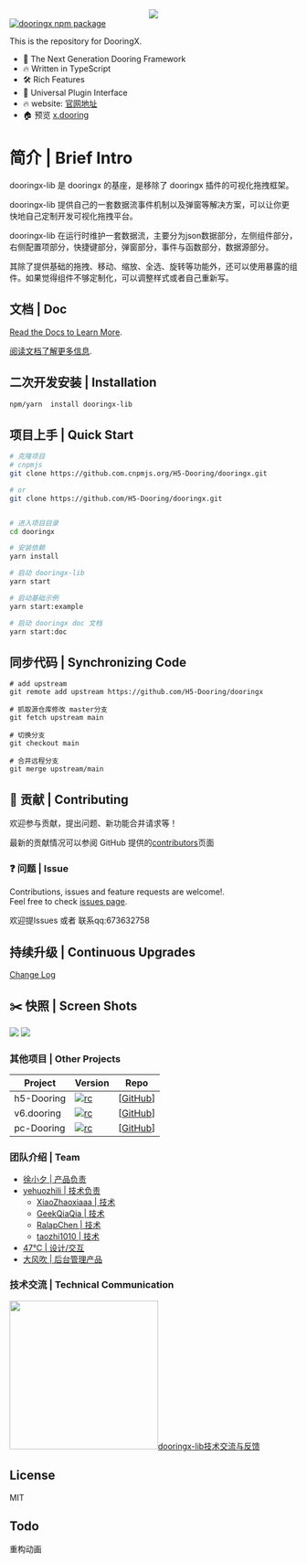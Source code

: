 <div align=center >
<img  src="https://img-blog.csdnimg.cn/img_convert/520863a38a93d960862f92c805bc97cc.png#pic_center"/>
</div>

<a href="https://www.npmjs.com/package/dooringx-lib">
    <img src="https://img.shields.io/badge/npm-dooringx--lib-brightgreen" alt="dooringx npm package">
  </a>



This is the repository for DooringX.
- 💪 The Next Generation Dooring Framework
- 🔥 Written in TypeScript
- 🛠️ Rich Features
- 🔩 Universal Plugin Interface
- 🔥 website: [官网地址](http://x.dooring.cn/dooringx-org)
- 🏠 预览 [x.dooring](http://x.dooring.cn/editor/home)
# 简介 | Brief Intro

dooringx-lib 是 dooringx 的基座，是移除了 dooringx 插件的可视化拖拽框架。



dooringx-lib 提供自己的一套数据流事件机制以及弹窗等解决方案，可以让你更快地自己定制开发可视化拖拽平台。


dooringx-lib 在运行时维护一套数据流，主要分为json数据部分，左侧组件部分，右侧配置项部分，快捷键部分，弹窗部分，事件与函数部分，数据源部分。



其除了提供基础的拖拽、移动、缩放、全选、旋转等功能外，还可以使用暴露的组件。如果觉得组件不够定制化，可以调整样式或者自己重新写。

## 文档 | Doc

[Read the Docs to Learn More](https://h5-dooring.github.io/dooringx/).

[阅读文档了解更多信息](https://h5-dooring.github.io/dooringx/).

## 二次开发安装 | Installation
```bash
npm/yarn  install dooringx-lib
```

## 项目上手 | Quick Start

  ```bash
# 克隆项目
# cnpmjs
git clone https://github.com.cnpmjs.org/H5-Dooring/dooringx.git

# or
git clone https://github.com/H5-Dooring/dooringx.git


# 进入项目目录
cd dooringx

# 安装依赖
yarn install

# 启动 dooringx-lib
yarn start

# 启动基础示例
yarn start:example

# 启动 dooringx doc 文档
yarn start:doc

  ```


## 同步代码 | Synchronizing Code

```
# add upstream
git remote add upstream https://github.com/H5-Dooring/dooringx

# 抓取源仓库修改 master分支
git fetch upstream main

# 切换分支
git checkout main

# 合并远程分支
git merge upstream/main
```
## 🤝 贡献 | Contributing

欢迎参与贡献，提出问题、新功能合并请求等！

最新的贡献情况可以参阅 GitHub 提供的[contributors](https://github.com/H5-Dooring/dooringx/graphs/contributors)页面

### ❓ 问题 | Issue
Contributions, issues and feature requests are welcome!.
<br />Feel free to check [issues page](https://github.com/H5-Dooring/dooringx/issues).

欢迎提Issues 或者 联系qq:673632758

## 持续升级 | Continuous Upgrades
[Change Log](./CHANGELOG.md)


## ✂️ 快照 | Screen Shots

<img src="https://yehuozhili-1259443377.cos.ap-nanjing.myqcloud.com/xxa.jpg"/>

<img src="https://yehuozhili-1259443377.cos.ap-nanjing.myqcloud.com/xxb.jpg"/>


### 其他项目 | Other Projects

| Project               |       Version                          | Repo                 |
| --------------------- | ------------------------------- | -------------------- |
| h5-Dooring | [![rc][h5-badge]][h5-Dooring]     | [[GitHub][h5-Dooring]] |
| v6.dooring | [![rc][v6-badge]][v6.dooring]     | [[GitHub][v6.dooring]] |
| pc-Dooring | [![rc][pc-badge]][pc-Dooring]     | [[GitHub][pc-Dooring]] |




[h5-badge]: https://img.shields.io/badge/Dooring-h5-brightgreen.svg
[h5-Dooring]: https://github.com/MrXujiang/h5-Dooring

[v6-badge]: https://img.shields.io/badge/version-1.0.0-blue.svg?cacheSeconds=2592000
[v6.dooring]: https://github.com/MrXujiang/v6.dooring.public

[pc-badge]: https://img.shields.io/badge/version-1.2-blue.svg?cacheSeconds=2592000
[pc-Dooring]: https://github.com/MrXujiang/pc-Dooring



###  团队介绍 | Team 

- [徐小夕 | 产品负责](https://github.com/MrXujiang)
- [yehuozhili | 技术负责](https://github.com/yehuozhili)
  - [XiaoZhaoxiaaa | 技术](https://github.com/XiaoZhaoxiaaa)
  - [GeekQiaQia | 技术](https://github.com/GeekQiaQia)
  - [RalapChen | 技术](https://github.com/RalapChen)
  - [taozhi1010 | 技术](https://github.com/taozhi1010)
- [47℃ | 设计/交互]()
- [大风吹 | 后台管理产品]()

### 技术交流 | Technical Communication

<a href="https://user-images.githubusercontent.com/12525636/143815456-9d056876-2a0b-4564-8372-1cfca76b690e.png" target="_blank"><img src="https://user-images.githubusercontent.com/12525636/143815456-9d056876-2a0b-4564-8372-1cfca76b690e.png" width=260 />dooringx-lib技术交流与反馈</a>




## License

MIT


## Todo

重构动画


